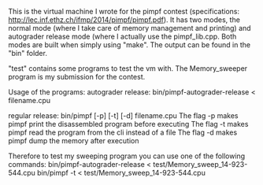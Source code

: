 This is the virtual machine I wrote for the pimpf contest (specifications: http://lec.inf.ethz.ch/ifmp/2014/pimpf/pimpf.pdf). It has two modes, the normal mode (where I take care of memory management and printing) and autograder release mode (where I actually use the pimpf_lib.cpp. Both modes are built when simply using "make". The output can be found in the "bin" folder.

"test" contains some programs to test the vm with. The Memory_sweeper program is my submission for the contest.

Usage of the programs:
autograder release:
bin/pimpf-autograder-release < filename.cpu

regular release:
bin/pimpf [-p] [-t] [-d] filename.cpu
The flag -p makes pimpf print the disassembled program before executing
The flag -t makes pimpf read the program from the cli instead of a file
The flag -d makes pimpf dump the memory after execution

Therefore to test my sweeping program you can use one of the following commands:
bin/pimpf-autograder-release < test/Memory_sweep_14-923-544.cpu
bin/pimpf -t < test/Memory_sweep_14-923-544.cpu
